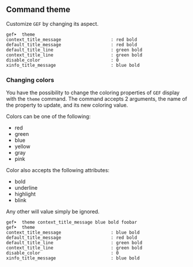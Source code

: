 ## Command theme

Customize `GEF` by changing its aspect.

```
gef➤  theme
context_title_message                   : red bold
default_title_message                   : red bold
default_title_line                      : green bold
context_title_line                      : green bold
disable_color                           : 0
xinfo_title_message                     : blue bold
```

### Changing colors

You have the possibility to change the coloring properties of `GEF` display with
the `theme` command. The command accepts 2 arguments, the name of the property
to update, and its new coloring value.

Colors can be one of the following:
   - red
   - green
   - blue
   - yellow
   - gray
   - pink

Color also accepts the following attributes:
   - bold
   - underline
   - highlight
   - blink

Any other will value simply be ignored.

```
gef➤  theme context_title_message blue bold foobar
gef➤  theme
context_title_message                   : blue bold
default_title_message                   : red bold
default_title_line                      : green bold
context_title_line                      : green bold
disable_color                           : 0
xinfo_title_message                     : blue bold
```
